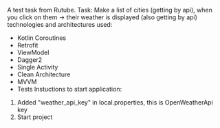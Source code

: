 A test task from Rutube. Task: Make a list of cities (getting by api), when you click on them -> their weather is displayed (also getting by api)
technologies and architectures used:
- Kotlin Coroutines
- Retrofit
- ViewModel
- Dagger2
- Single Activity
- Clean Architecture
- MVVM
- Tests
Instuctions to start application:
1) Added "weather_api_key" in local.properties, this is OpenWeatherApi key
2) Start project
